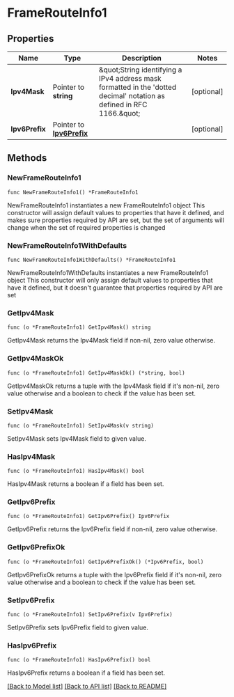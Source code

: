 # FrameRouteInfo1

## Properties

Name | Type | Description | Notes
------------ | ------------- | ------------- | -------------
**Ipv4Mask** | Pointer to **string** | \&quot;String identifying a IPv4 address mask formatted in the &#39;dotted decimal&#39; notation as defined in RFC 1166.\&quot;  | [optional] 
**Ipv6Prefix** | Pointer to [**Ipv6Prefix**](Ipv6Prefix.md) |  | [optional] 

## Methods

### NewFrameRouteInfo1

`func NewFrameRouteInfo1() *FrameRouteInfo1`

NewFrameRouteInfo1 instantiates a new FrameRouteInfo1 object
This constructor will assign default values to properties that have it defined,
and makes sure properties required by API are set, but the set of arguments
will change when the set of required properties is changed

### NewFrameRouteInfo1WithDefaults

`func NewFrameRouteInfo1WithDefaults() *FrameRouteInfo1`

NewFrameRouteInfo1WithDefaults instantiates a new FrameRouteInfo1 object
This constructor will only assign default values to properties that have it defined,
but it doesn't guarantee that properties required by API are set

### GetIpv4Mask

`func (o *FrameRouteInfo1) GetIpv4Mask() string`

GetIpv4Mask returns the Ipv4Mask field if non-nil, zero value otherwise.

### GetIpv4MaskOk

`func (o *FrameRouteInfo1) GetIpv4MaskOk() (*string, bool)`

GetIpv4MaskOk returns a tuple with the Ipv4Mask field if it's non-nil, zero value otherwise
and a boolean to check if the value has been set.

### SetIpv4Mask

`func (o *FrameRouteInfo1) SetIpv4Mask(v string)`

SetIpv4Mask sets Ipv4Mask field to given value.

### HasIpv4Mask

`func (o *FrameRouteInfo1) HasIpv4Mask() bool`

HasIpv4Mask returns a boolean if a field has been set.

### GetIpv6Prefix

`func (o *FrameRouteInfo1) GetIpv6Prefix() Ipv6Prefix`

GetIpv6Prefix returns the Ipv6Prefix field if non-nil, zero value otherwise.

### GetIpv6PrefixOk

`func (o *FrameRouteInfo1) GetIpv6PrefixOk() (*Ipv6Prefix, bool)`

GetIpv6PrefixOk returns a tuple with the Ipv6Prefix field if it's non-nil, zero value otherwise
and a boolean to check if the value has been set.

### SetIpv6Prefix

`func (o *FrameRouteInfo1) SetIpv6Prefix(v Ipv6Prefix)`

SetIpv6Prefix sets Ipv6Prefix field to given value.

### HasIpv6Prefix

`func (o *FrameRouteInfo1) HasIpv6Prefix() bool`

HasIpv6Prefix returns a boolean if a field has been set.


[[Back to Model list]](../README.md#documentation-for-models) [[Back to API list]](../README.md#documentation-for-api-endpoints) [[Back to README]](../README.md)


